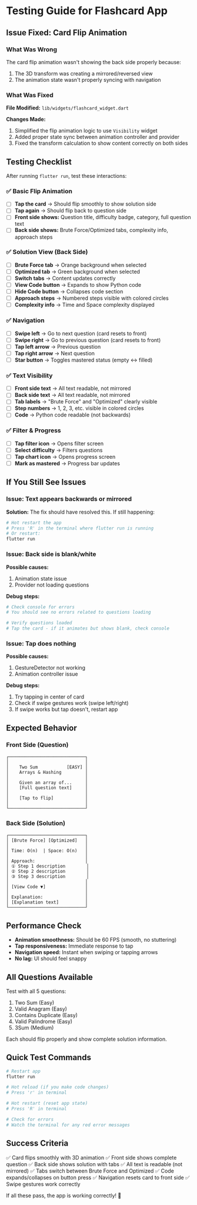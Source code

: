 # Testing Guide for Flashcard App

## Issue Fixed: Card Flip Animation

### What Was Wrong
The card flip animation wasn't showing the back side properly because:
1. The 3D transform was creating a mirrored/reversed view
2. The animation state wasn't properly syncing with navigation

### What Was Fixed

**File Modified:** `lib/widgets/flashcard_widget.dart`

**Changes Made:**
1. Simplified the flip animation logic to use `Visibility` widget
2. Added proper state sync between animation controller and provider
3. Fixed the transform calculation to show content correctly on both sides

## Testing Checklist

After running `flutter run`, test these interactions:

### ✅ Basic Flip Animation
- [ ] **Tap the card** → Should flip smoothly to show solution side
- [ ] **Tap again** → Should flip back to question side
- [ ] **Front side shows:** Question title, difficulty badge, category, full question text
- [ ] **Back side shows:** Brute Force/Optimized tabs, complexity info, approach steps

### ✅ Solution View (Back Side)
- [ ] **Brute Force tab** → Orange background when selected
- [ ] **Optimized tab** → Green background when selected
- [ ] **Switch tabs** → Content updates correctly
- [ ] **View Code button** → Expands to show Python code
- [ ] **Hide Code button** → Collapses code section
- [ ] **Approach steps** → Numbered steps visible with colored circles
- [ ] **Complexity info** → Time and Space complexity displayed

### ✅ Navigation
- [ ] **Swipe left** → Go to next question (card resets to front)
- [ ] **Swipe right** → Go to previous question (card resets to front)
- [ ] **Tap left arrow** → Previous question
- [ ] **Tap right arrow** → Next question
- [ ] **Star button** → Toggles mastered status (empty ↔ filled)

### ✅ Text Visibility
- [ ] **Front side text** → All text readable, not mirrored
- [ ] **Back side text** → All text readable, not mirrored
- [ ] **Tab labels** → "Brute Force" and "Optimized" clearly visible
- [ ] **Step numbers** → 1, 2, 3, etc. visible in colored circles
- [ ] **Code** → Python code readable (not backwards)

### ✅ Filter & Progress
- [ ] **Tap filter icon** → Opens filter screen
- [ ] **Select difficulty** → Filters questions
- [ ] **Tap chart icon** → Opens progress screen
- [ ] **Mark as mastered** → Progress bar updates

## If You Still See Issues

### Issue: Text appears backwards or mirrored

**Solution:** The fix should have resolved this. If still happening:
```bash
# Hot restart the app
# Press 'R' in the terminal where flutter run is running
# Or restart:
flutter run
```

### Issue: Back side is blank/white

**Possible causes:**
1. Animation state issue
2. Provider not loading questions

**Debug steps:**
```bash
# Check console for errors
# You should see no errors related to questions loading

# Verify questions loaded
# Tap the card - if it animates but shows blank, check console
```

### Issue: Tap does nothing

**Possible causes:**
1. GestureDetector not working
2. Animation controller issue

**Debug steps:**
1. Try tapping in center of card
2. Check if swipe gestures work (swipe left/right)
3. If swipe works but tap doesn't, restart app

## Expected Behavior

### Front Side (Question)
```
┌─────────────────────────────┐
│                             │
│    Two Sum           [EASY] │
│    Arrays & Hashing         │
│                             │
│    Given an array of...     │
│    [Full question text]     │
│                             │
│    [Tap to flip]            │
│                             │
└─────────────────────────────┘
```

### Back Side (Solution)
```
┌─────────────────────────────┐
│ [Brute Force] [Optimized]   │
│                             │
│ Time: O(n)  | Space: O(n)   │
│                             │
│ Approach:                   │
│ ① Step 1 description        │
│ ② Step 2 description        │
│ ③ Step 3 description        │
│                             │
│ [View Code ▼]               │
│                             │
│ Explanation:                │
│ [Explanation text]          │
└─────────────────────────────┘
```

## Performance Check

- **Animation smoothness:** Should be 60 FPS (smooth, no stuttering)
- **Tap responsiveness:** Immediate response to tap
- **Navigation speed:** Instant when swiping or tapping arrows
- **No lag:** UI should feel snappy

## All Questions Available

Test with all 5 questions:
1. Two Sum (Easy)
2. Valid Anagram (Easy)
3. Contains Duplicate (Easy)
4. Valid Palindrome (Easy)
5. 3Sum (Medium)

Each should flip properly and show complete solution information.

## Quick Test Commands

```bash
# Restart app
flutter run

# Hot reload (if you make code changes)
# Press 'r' in terminal

# Hot restart (reset app state)
# Press 'R' in terminal

# Check for errors
# Watch the terminal for any red error messages
```

## Success Criteria

✅ Card flips smoothly with 3D animation
✅ Front side shows complete question
✅ Back side shows solution with tabs
✅ All text is readable (not mirrored)
✅ Tabs switch between Brute Force and Optimized
✅ Code expands/collapses on button press
✅ Navigation resets card to front side
✅ Swipe gestures work correctly

If all these pass, the app is working correctly! 🎉
